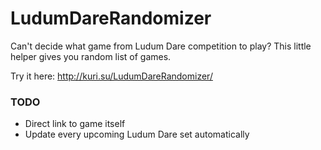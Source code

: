 LudumDareRandomizer
===================

Can't decide what game from Ludum Dare competition to play? This little helper gives you random list of games.

Try it here: http://kuri.su/LudumDareRandomizer/

### TODO
* Direct link to game itself
* Update every upcoming Ludum Dare set automatically
